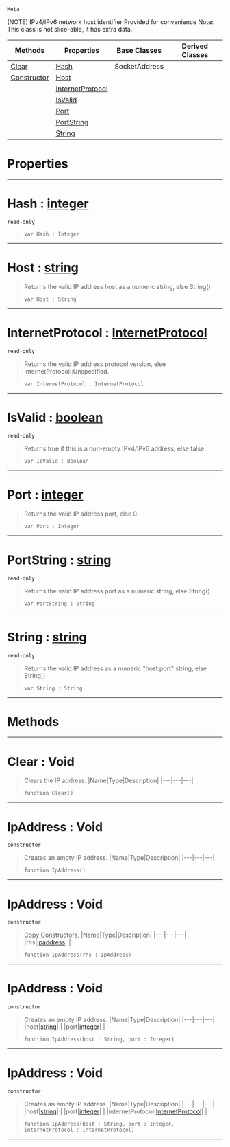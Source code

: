  `Meta`

(NOTE) IPv4/IPv6 network host identifier Provided for convenience Note: This class is not slice-able, it has extra data.

|Methods|Properties|Base Classes|Derived Classes|
|---|---|---|---|
|[ Clear](https://github.com/zeroengineteam/ZeroDocs/blob/master/code_reference/class_reference/ipaddress.markdown#clear-void)|[ Hash](https://github.com/zeroengineteam/ZeroDocs/blob/master/code_reference/class_reference/ipaddress.markdown#hash-zero-engine-documen)|SocketAddress| |
|[ Constructor](https://github.com/zeroengineteam/ZeroDocs/blob/master/code_reference/class_reference/ipaddress.markdown#ipaddress-void)|[ Host](https://github.com/zeroengineteam/ZeroDocs/blob/master/code_reference/class_reference/ipaddress.markdown#host-zero-engine-documen)| | |
| |[ InternetProtocol](https://github.com/zeroengineteam/ZeroDocs/blob/master/code_reference/class_reference/ipaddress.markdown#internetprotocol-zero-en)| | |
| |[ IsValid](https://github.com/zeroengineteam/ZeroDocs/blob/master/code_reference/class_reference/ipaddress.markdown#isvalid-zero-engine-docu)| | |
| |[ Port](https://github.com/zeroengineteam/ZeroDocs/blob/master/code_reference/class_reference/ipaddress.markdown#port-zero-engine-documen)| | |
| |[ PortString](https://github.com/zeroengineteam/ZeroDocs/blob/master/code_reference/class_reference/ipaddress.markdown#portstring-zero-engine-d)| | |
| |[ String](https://github.com/zeroengineteam/ZeroDocs/blob/master/code_reference/class_reference/ipaddress.markdown#string-zero-engine-docum)| | |


 #  Properties


---  
 #  Hash : [integer](https://github.com/zeroengineteam/ZeroDocs/blob/master/code_reference/nada_base_types/integer.markdown)

 `read-only`

> 
> ``` lang=cpp, name=Nada
> var Hash : Integer


---  
 #  Host : [string](https://github.com/zeroengineteam/ZeroDocs/blob/master/code_reference/nada_base_types/string.markdown)

> Returns the valid IP address host as a numeric string, else String()
> ``` lang=cpp, name=Nada
> var Host : String


---  
 #  InternetProtocol : [InternetProtocol](https://github.com/zeroengineteam/ZeroDocs/blob/master/code_reference/enum_reference.markdown#internetprotocol)

 `read-only`

> Returns the valid IP address protocol version, else InternetProtocol::Unspecified.
> ``` lang=cpp, name=Nada
> var InternetProtocol : InternetProtocol


---  
 #  IsValid : [boolean](https://github.com/zeroengineteam/ZeroDocs/blob/master/code_reference/nada_base_types/boolean.markdown)

 `read-only`

> Returns true if this is a non-empty IPv4/IPv6 address, else false.
> ``` lang=cpp, name=Nada
> var IsValid : Boolean


---  
 #  Port : [integer](https://github.com/zeroengineteam/ZeroDocs/blob/master/code_reference/nada_base_types/integer.markdown)

> Returns the valid IP address port, else 0.
> ``` lang=cpp, name=Nada
> var Port : Integer


---  
 #  PortString : [string](https://github.com/zeroengineteam/ZeroDocs/blob/master/code_reference/nada_base_types/string.markdown)

 `read-only`

> Returns the valid IP address port as a numeric string, else String()
> ``` lang=cpp, name=Nada
> var PortString : String


---  
 #  String : [string](https://github.com/zeroengineteam/ZeroDocs/blob/master/code_reference/nada_base_types/string.markdown)

 `read-only`

> Returns the valid IP address as a numeric "host:port" string, else String()
> ``` lang=cpp, name=Nada
> var String : String


---  
 #  Methods


---  
 #  Clear : Void

> Clears the IP address.
> |Name|Type|Description|
> |---|---|---|
> ``` lang=cpp, name=Nada
> function Clear()
> ``` 


---  
 #  IpAddress : Void

 `constructor`

> Creates an empty IP address.
> |Name|Type|Description|
> |---|---|---|
> ``` lang=cpp, name=Nada
> function IpAddress()
> ``` 


---  
 #  IpAddress : Void

 `constructor`

> Copy Constructors.
> |Name|Type|Description|
> |---|---|---|
> |rhs|[ipaddress](https://github.com/zeroengineteam/ZeroDocs/blob/master/code_reference/class_reference/ipaddress.markdown)| |
> ``` lang=cpp, name=Nada
> function IpAddress(rhs : IpAddress)
> ``` 


---  
 #  IpAddress : Void

 `constructor`

> Creates an empty IP address.
> |Name|Type|Description|
> |---|---|---|
> |host|[string](https://github.com/zeroengineteam/ZeroDocs/blob/master/code_reference/nada_base_types/string.markdown)| |
> |port|[integer](https://github.com/zeroengineteam/ZeroDocs/blob/master/code_reference/nada_base_types/integer.markdown)| |
> ``` lang=cpp, name=Nada
> function IpAddress(host : String, port : Integer)
> ``` 


---  
 #  IpAddress : Void

 `constructor`

> Creates an empty IP address.
> |Name|Type|Description|
> |---|---|---|
> |host|[string](https://github.com/zeroengineteam/ZeroDocs/blob/master/code_reference/nada_base_types/string.markdown)| |
> |port|[integer](https://github.com/zeroengineteam/ZeroDocs/blob/master/code_reference/nada_base_types/integer.markdown)| |
> |internetProtocol|[InternetProtocol](https://github.com/zeroengineteam/ZeroDocs/blob/master/code_reference/enum_reference.markdown#internetprotocol)| |
> ``` lang=cpp, name=Nada
> function IpAddress(host : String, port : Integer, internetProtocol : InternetProtocol)
> ``` 


---  
 

 